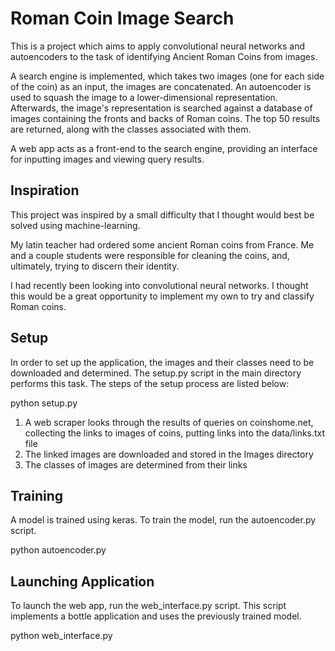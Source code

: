 # Roman Coin Image Search

This is a project which aims to apply convolutional neural networks and autoencoders to the task of identifying Ancient Roman Coins from images.

A search engine is implemented, which takes two images (one for each side of the coin) as an input, the images are concatenated. An autoencoder is used to squash the image to a lower-dimensional representation. Afterwards, the image's representation is searched against a database of images containing the fronts and backs of Roman coins. The top 50 results are returned, along with the classes associated with them.

A web app acts as a front-end to the search engine, providing an interface for inputting images and viewing query results.

## Inspiration

This project was inspired by a small difficulty that I thought would best be solved using machine-learning.

My latin teacher had ordered some ancient Roman coins from France. Me and a couple students were responsible for cleaning the coins, and, ultimately, trying to discern their identity.

I had recently been looking into convolutional neural networks. I thought this would be a great opportunity to implement my own to try and classify Roman coins.

## Setup

In order to set up the application, the images and their classes need to be downloaded and determined. The setup.py script in the main directory performs this task. The steps of the setup process are listed below:

python setup.py

1. A web scraper looks through the results of queries on coinshome.net, collecting the links to images of coins, putting links into the data/links.txt file
2. The linked images are downloaded and stored in the Images directory
3. The classes of images are determined from their links

## Training

A model is trained using keras. To train the model, run the autoencoder.py script.

python autoencoder.py

## Launching Application

To launch the web app, run the web_interface.py script. This script implements a bottle application and uses the previously trained model.

python web_interface.py